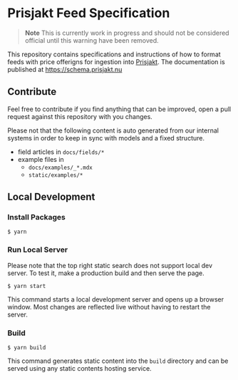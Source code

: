 # Prisjakt Feed Specification

> **Note**
> This is currently work in progress and should not be considered official until this warning have been removed.

This repository contains specifications and instructions of how to format feeds with price offerigns for ingestion into [Prisjakt](https://prisjakt.nu). The
documentation is published at https://schema.prisjakt.nu

## Contribute

Feel free to contribute if you find anything that can be improved, open a pull request against this repository with you changes.

Please not that the following content is auto generated from our internal systems in order to keep in sync with models and a fixed structure.

- field articles in `docs/fields/*`
- example files in
  - `docs/examples/_*.mdx`
  - `static/examples/*`

## Local Development

### Install Packages

```
$ yarn
```

### Run Local Server

Please note that the top right static search does not support local dev server. To test it, make a production build and then serve the page.

```
$ yarn start
```

This command starts a local development server and opens up a browser window. Most changes are reflected live without having to restart the server.

### Build

```
$ yarn build
```

This command generates static content into the `build` directory and can be served using any static contents hosting service.